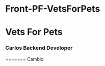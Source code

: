 # Front-PF-VetsForPets

<html>
<h1>Vets For Pets</h1>   
<h3>Carlos Backend Developer</h3>
</html>
=======
Cambio



